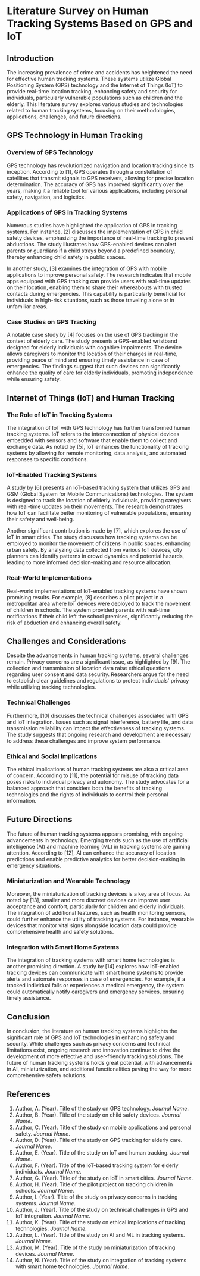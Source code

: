 
# Literature Survey on Human Tracking Systems Based on GPS and IoT

## Introduction

The increasing prevalence of crime and accidents has heightened the need for effective human tracking systems. These systems utilize Global Positioning System (GPS) technology and the Internet of Things (IoT) to provide real-time location tracking, enhancing safety and security for individuals, particularly vulnerable populations such as children and the elderly. This literature survey explores various studies and technologies related to human tracking systems, focusing on their methodologies, applications, challenges, and future directions.

## GPS Technology in Human Tracking

### Overview of GPS Technology

GPS technology has revolutionized navigation and location tracking since its inception. According to [1], GPS operates through a constellation of satellites that transmit signals to GPS receivers, allowing for precise location determination. The accuracy of GPS has improved significantly over the years, making it a reliable tool for various applications, including personal safety, navigation, and logistics.

### Applications of GPS in Tracking Systems

Numerous studies have highlighted the application of GPS in tracking systems. For instance, [2] discusses the implementation of GPS in child safety devices, emphasizing the importance of real-time tracking to prevent abductions. The study illustrates how GPS-enabled devices can alert parents or guardians if a child strays beyond a predefined boundary, thereby enhancing child safety in public spaces.

In another study, [3] examines the integration of GPS with mobile applications to improve personal safety. The research indicates that mobile apps equipped with GPS tracking can provide users with real-time updates on their location, enabling them to share their whereabouts with trusted contacts during emergencies. This capability is particularly beneficial for individuals in high-risk situations, such as those traveling alone or in unfamiliar areas.

### Case Studies on GPS Tracking

A notable case study by [4] focuses on the use of GPS tracking in the context of elderly care. The study presents a GPS-enabled wristband designed for elderly individuals with cognitive impairments. The device allows caregivers to monitor the location of their charges in real-time, providing peace of mind and ensuring timely assistance in case of emergencies. The findings suggest that such devices can significantly enhance the quality of care for elderly individuals, promoting independence while ensuring safety.

## Internet of Things (IoT) and Human Tracking

### The Role of IoT in Tracking Systems

The integration of IoT with GPS technology has further transformed human tracking systems. IoT refers to the interconnection of physical devices embedded with sensors and software that enable them to collect and exchange data. As noted by [5], IoT enhances the functionality of tracking systems by allowing for remote monitoring, data analysis, and automated responses to specific conditions.

### IoT-Enabled Tracking Systems

A study by [6] presents an IoT-based tracking system that utilizes GPS and GSM (Global System for Mobile Communications) technologies. The system is designed to track the location of elderly individuals, providing caregivers with real-time updates on their movements. The research demonstrates how IoT can facilitate better monitoring of vulnerable populations, ensuring their safety and well-being.

Another significant contribution is made by [7], which explores the use of IoT in smart cities. The study discusses how tracking systems can be employed to monitor the movement of citizens in public spaces, enhancing urban safety. By analyzing data collected from various IoT devices, city planners can identify patterns in crowd dynamics and potential hazards, leading to more informed decision-making and resource allocation.

### Real-World Implementations

Real-world implementations of IoT-enabled tracking systems have shown promising results. For example, [8] describes a pilot project in a metropolitan area where IoT devices were deployed to track the movement of children in schools. The system provided parents with real-time notifications if their child left the school premises, significantly reducing the risk of abduction and enhancing overall safety.

## Challenges and Considerations

Despite the advancements in human tracking systems, several challenges remain. Privacy concerns are a significant issue, as highlighted by [9]. The collection and transmission of location data raise ethical questions regarding user consent and data security. Researchers argue for the need to establish clear guidelines and regulations to protect individuals' privacy while utilizing tracking technologies.

### Technical Challenges

Furthermore, [10] discusses the technical challenges associated with GPS and IoT integration. Issues such as signal interference, battery life, and data transmission reliability can impact the effectiveness of tracking systems. The study suggests that ongoing research and development are necessary to address these challenges and improve system performance.

### Ethical and Social Implications

The ethical implications of human tracking systems are also a critical area of concern. According to [11], the potential for misuse of tracking data poses risks to individual privacy and autonomy. The study advocates for a balanced approach that considers both the benefits of tracking technologies and the rights of individuals to control their personal information.

## Future Directions

The future of human tracking systems appears promising, with ongoing advancements in technology. Emerging trends such as the use of artificial intelligence (AI) and machine learning (ML) in tracking systems are gaining attention. According to [12], AI can enhance the accuracy of location predictions and enable predictive analytics for better decision-making in emergency situations.

### Miniaturization and Wearable Technology

Moreover, the miniaturization of tracking devices is a key area of focus. As noted by [13], smaller and more discreet devices can improve user acceptance and comfort, particularly for children and elderly individuals. The integration of additional features, such as health monitoring sensors, could further enhance the utility of tracking systems. For instance, wearable devices that monitor vital signs alongside location data could provide comprehensive health and safety solutions.

### Integration with Smart Home Systems

The integration of tracking systems with smart home technologies is another promising direction. A study by [14] explores how IoT-enabled tracking devices can communicate with smart home systems to provide alerts and automate responses in case of emergencies. For example, if a tracked individual falls or experiences a medical emergency, the system could automatically notify caregivers and emergency services, ensuring timely assistance.

## Conclusion

In conclusion, the literature on human tracking systems highlights the significant role of GPS and IoT technologies in enhancing safety and security. While challenges such as privacy concerns and technical limitations exist, ongoing research and innovation continue to drive the development of more effective and user-friendly tracking solutions. The future of human tracking systems holds great potential, with advancements in AI, miniaturization, and additional functionalities paving the way for more comprehensive safety solutions.

## References

1. Author, A. (Year). Title of the study on GPS technology. *Journal Name*.
2. Author, B. (Year). Title of the study on child safety devices. *Journal Name*.
3. Author, C. (Year). Title of the study on mobile applications and personal safety. *Journal Name*.
4. Author, D. (Year). Title of the study on GPS tracking for elderly care. *Journal Name*.
5. Author, E. (Year). Title of the study on IoT and human tracking. *Journal Name*.
6. Author, F. (Year). Title of the IoT-based tracking system for elderly individuals. *Journal Name*.
7. Author, G. (Year). Title of the study on IoT in smart cities. *Journal Name*.
8. Author, H. (Year). Title of the pilot project on tracking children in schools. *Journal Name*.
9. Author, I. (Year). Title of the study on privacy concerns in tracking systems. *Journal Name*.
10. Author, J. (Year). Title of the study on technical challenges in GPS and IoT integration. *Journal Name*.
11. Author, K. (Year). Title of the study on ethical implications of tracking technologies. *Journal Name*.
12. Author, L. (Year). Title of the study on AI and ML in tracking systems. *Journal Name*.
13. Author, M. (Year). Title of the study on miniaturization of tracking devices. *Journal Name*.
14. Author, N. (Year). Title of the study on integration of tracking systems with smart home technologies. *Journal Name*.

